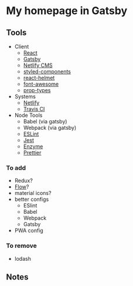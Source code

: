 # My homepage in Gatsby

## Tools

- Client
  - [React](https://reactjs.org/docs/)
  - [Gatsby](https://www.gatsbyjs.org/docs/)
  - [Netlify CMS](https://www.netlifycms.org/)
  - [styled-components](https://www.styled-components.com/docs/)
  - [react-helmet](https://github.com/nfl/react-helmet)
  - [font-awesome](https://github.com/FortAwesome/Font-Awesome)
  - [prop-types](https://github.com/facebook/prop-types)
- Systems
  - [Netlify](https://www.netlify.com/docs/)
  - [Travis CI](https://travis-ci.com/)
- Node Tools
  - Babel (via gatsby)
  - Webpack (via gatsby)
  - [ESLint](https://eslint.org/docs)
  - [Jest](https://jestjs.io/docs/)
  - [Enzyme](https://airbnb.io/enzyme/docs/api/)
  - [Prettier](https://prettier.io/docs/)

### To add

  - Redux?
  - [Flow](https://flow.org/en/docs/getting-started/)?
  - material icons?
  - better configs
    - ESlint
    - Babel
    - Webpack
    - Gatsby
  - PWA config

### To remove

- lodash

## Notes
